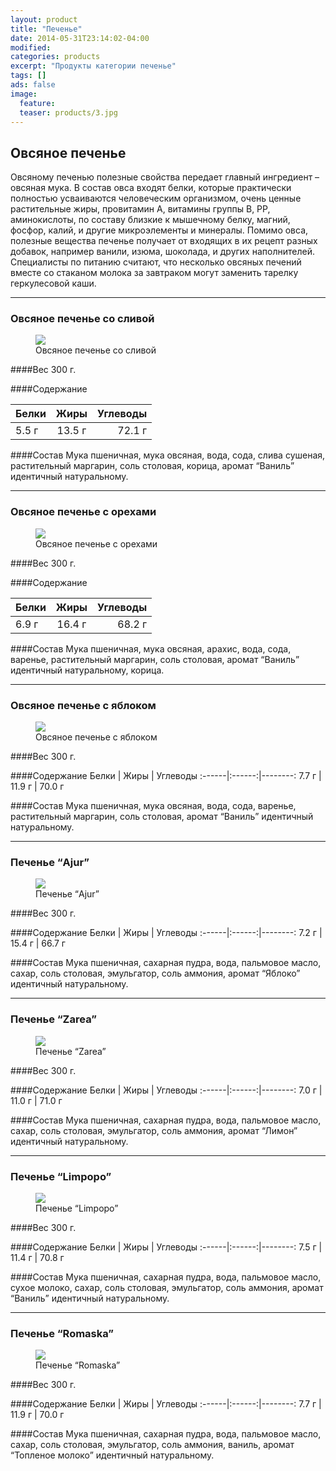 ```yaml
---
layout: product
title: "Печенье"
date: 2014-05-31T23:14:02-04:00
modified:
categories: products
excerpt: "Продукты категории печенье"
tags: []
ads: false
image:
  feature:
  teaser: products/3.jpg
---
```


## Овсяное печенье

Овсяному печенью полезные свойства передает главный ингредиент – овсяная мука. В состав овса входят белки, которые практически полностью усваиваются человеческим организмом, очень ценные растительные жиры, провитамин А, витамины группы В, РР, аминокислоты, по составу близкие к мышечному белку, магний, фосфор, калий, и другие микроэлементы и минералы. Помимо овса, полезные вещества печенье получает от входящих в их рецепт разных добавок, например ванили, изюма, шоколада, и других наполнителей. Специалисты по питанию считают, что несколько овсяных печений вместе со стаканом молока за завтраком могут заменить тарелку геркулесовой каши.

----------------------------------------------------------------

### Овсяное печенье со сливой

<figure>
	<a href="http://placehold.it/900x450.gif"><img src="http://placehold.it/900x450.gif"></a>
	<figcaption>Овсяное печенье со сливой</figcaption>
</figure>

####Вес 
300 г.

####Содержание

Белки  | Жиры   | Углеводы
:------|:------:|--------:
 5.5 г | 13.5 г | 72.1 г 

####Состав
Мука пшеничная, мука овсяная, вода, сода, слива сушеная, растительный маргарин, соль столовая, корица, аромат “Ваниль” идентичный натуральному.

----------------------------------------------------------------

### Овсяное печенье с орехами

<figure>
	<a href="http://placehold.it/900x450.gif"><img src="http://placehold.it/900x450.gif"></a>
	<figcaption>Овсяное печенье с орехами</figcaption>
</figure>

####Вес 
300 г.

####Содержание

Белки  | Жиры   | Углеводы
:------|:------:|--------:
 6.9 г | 16.4 г | 68.2 г 

####Состав
Мука пшеничная, мука овсяная, арахис, вода, сода, варенье, растительный маргарин, соль столовая, аромат “Ваниль” идентичный натуральному, корица.

----------------------------------------------------------------

### Овсяное печенье с яблоком

<figure>
	<a href="http://placehold.it/900x450.gif"><img src="http://placehold.it/900x450.gif"></a>
	<figcaption>Овсяное печенье с яблоком</figcaption>
</figure>

####Вес 
300 г.

####Содержание 
Белки  | Жиры   | Углеводы
:------|:------:|--------:
 7.7 г | 11.9 г | 70.0 г

####Состав
Мука пшеничная, мука овсяная, вода, сода, варенье, растительный маргарин, соль столовая, аромат “Ваниль” идентичный натуральному.

----------------------------------------------------------------

### Печенье “Ajur”

<figure>
	<a href="http://placehold.it/900x450.gif"><img src="http://placehold.it/900x450.gif"></a>
	<figcaption>Печенье “Ajur”</figcaption>
</figure>

####Вес 
300 г.
	
####Содержание 
Белки  | Жиры   | Углеводы
:------|:------:|--------:
 7.2 г | 15.4 г | 66.7 г

####Состав
Мука пшеничная, сахарная пудра, вода, пальмовое масло, сахар, соль столовая, эмульгатор, соль аммония, аромат “Яблоко” идентичный натуральному.

----------------------------------------------------------------

### Печенье “Zarea”

<figure>
	<a href="http://placehold.it/900x450.gif"><img src="http://placehold.it/900x450.gif"></a>
	<figcaption>Печенье “Zarea”</figcaption>
</figure>

####Вес 
300 г.
	
####Содержание 
Белки  | Жиры   | Углеводы
:------|:------:|--------:
 7.0 г | 11.0 г | 71.0 г

####Состав
Мука пшеничная, сахарная пудра, вода, пальмовое масло, сахар, соль столовая, эмульгатор, соль аммония, аромат “Лимон” идентичный натуральному.

----------------------------------------------------------------

### Печенье “Limpopo”

<figure>
	<a href="http://placehold.it/900x450.gif"><img src="http://placehold.it/900x450.gif"></a>
	<figcaption>Печенье “Limpopo”</figcaption>
</figure>

####Вес 
300 г.
	
####Содержание
Белки  | Жиры   | Углеводы
:------|:------:|--------:
 7.5 г | 11.4 г | 70.8 г

####Состав
Мука пшеничная, сахарная пудра, вода, пальмовое масло, сухое молоко, сахар, соль столовая, эмульгатор, соль аммония, аромат “Ваниль” идентичный натуральному.

----------------------------------------------------------------

### Печенье “Romaska”

<figure>
	<a href="http://placehold.it/900x450.gif"><img src="http://placehold.it/900x450.gif"></a>
	<figcaption>Печенье “Romaska”</figcaption>
</figure>

####Вес 
300 г.
	
####Содержание 
Белки  | Жиры   | Углеводы
:------|:------:|--------:
 7.7 г | 11.9 г | 70.0 г

####Состав
Мука пшеничная, сахарная пудра, вода, пальмовое масло, сахар, соль столовая, эмульгатор, соль аммония, ваниль, аромат “Топленое молоко” идентичный натуральному.
